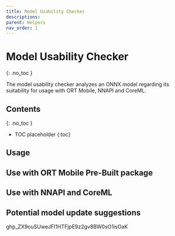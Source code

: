 ```yaml
---
title: Model Usability Checker
descriptions: 
parent: Helpers
nav_order: 1
---
```

# Model Usability Checker
{: .no_toc }

The model usability checker analyzes an ONNX model regarding its suitability for usage with ORT Mobile, NNAPI and CoreML.

## Contents
{: .no_toc }

* TOC placeholder
{:toc}

## Usage



## Use with ORT Mobile Pre-Built package

## Use with NNAPI and CoreML

## Potential model update suggestions



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